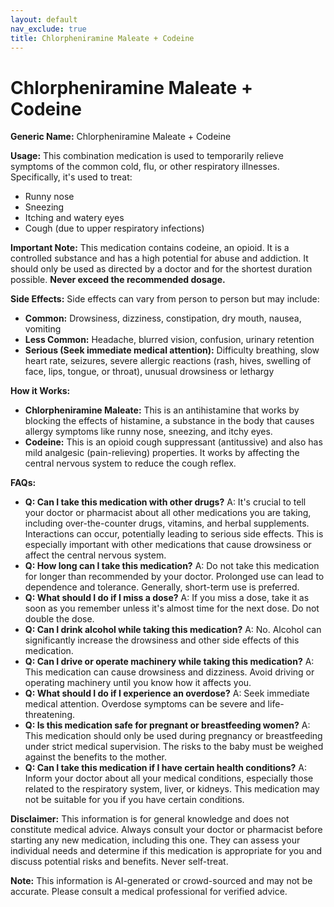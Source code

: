 ```yaml
---
layout: default
nav_exclude: true
title: Chlorpheniramine Maleate + Codeine
---
```


# Chlorpheniramine Maleate + Codeine

**Generic Name:** Chlorpheniramine Maleate + Codeine

**Usage:** This combination medication is used to temporarily relieve symptoms of the common cold, flu, or other respiratory illnesses.  Specifically, it's used to treat:

* Runny nose
* Sneezing
* Itching and watery eyes
* Cough (due to upper respiratory infections)


**Important Note:** This medication contains codeine, an opioid.  It is a controlled substance and has a high potential for abuse and addiction.  It should only be used as directed by a doctor and for the shortest duration possible.  **Never exceed the recommended dosage.**

**Side Effects:**  Side effects can vary from person to person but may include:

* **Common:** Drowsiness, dizziness, constipation, dry mouth, nausea, vomiting
* **Less Common:** Headache, blurred vision, confusion, urinary retention
* **Serious (Seek immediate medical attention):** Difficulty breathing, slow heart rate, seizures, severe allergic reactions (rash, hives, swelling of face, lips, tongue, or throat), unusual drowsiness or lethargy


**How it Works:**

* **Chlorpheniramine Maleate:** This is an antihistamine that works by blocking the effects of histamine, a substance in the body that causes allergy symptoms like runny nose, sneezing, and itchy eyes.
* **Codeine:** This is an opioid cough suppressant (antitussive) and also has mild analgesic (pain-relieving) properties.  It works by affecting the central nervous system to reduce the cough reflex.


**FAQs:**

* **Q: Can I take this medication with other drugs?** A:  It's crucial to tell your doctor or pharmacist about all other medications you are taking, including over-the-counter drugs, vitamins, and herbal supplements.  Interactions can occur, potentially leading to serious side effects.  This is especially important with other medications that cause drowsiness or affect the central nervous system.
* **Q: How long can I take this medication?** A:  Do not take this medication for longer than recommended by your doctor.  Prolonged use can lead to dependence and tolerance.  Generally, short-term use is preferred.
* **Q: What should I do if I miss a dose?** A: If you miss a dose, take it as soon as you remember unless it's almost time for the next dose.  Do not double the dose.
* **Q: Can I drink alcohol while taking this medication?** A:  No. Alcohol can significantly increase the drowsiness and other side effects of this medication.
* **Q: Can I drive or operate machinery while taking this medication?** A: This medication can cause drowsiness and dizziness. Avoid driving or operating machinery until you know how it affects you.
* **Q: What should I do if I experience an overdose?** A:  Seek immediate medical attention.  Overdose symptoms can be severe and life-threatening.
* **Q:  Is this medication safe for pregnant or breastfeeding women?** A: This medication should only be used during pregnancy or breastfeeding under strict medical supervision. The risks to the baby must be weighed against the benefits to the mother.
* **Q: Can I take this medication if I have certain health conditions?** A:  Inform your doctor about all your medical conditions, especially those related to the respiratory system, liver, or kidneys. This medication may not be suitable for you if you have certain conditions.


**Disclaimer:** This information is for general knowledge and does not constitute medical advice. Always consult your doctor or pharmacist before starting any new medication, including this one.  They can assess your individual needs and determine if this medication is appropriate for you and discuss potential risks and benefits.  Never self-treat.


**Note:** This information is AI-generated or crowd-sourced and may not be accurate. Please consult a medical professional for verified advice.